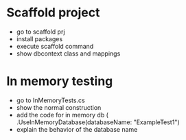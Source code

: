 ﻿# Scaffold project
* go to scaffold prj
* install packages
* execute scaffold command
* show dbcontext class and mappings

# In memory testing
* go to InMemoryTests.cs
* show the normal construction
* add the code for in memory db ( .UseInMemoryDatabase(databaseName: "ExampleTest1")
* explain the behavior of the database name
